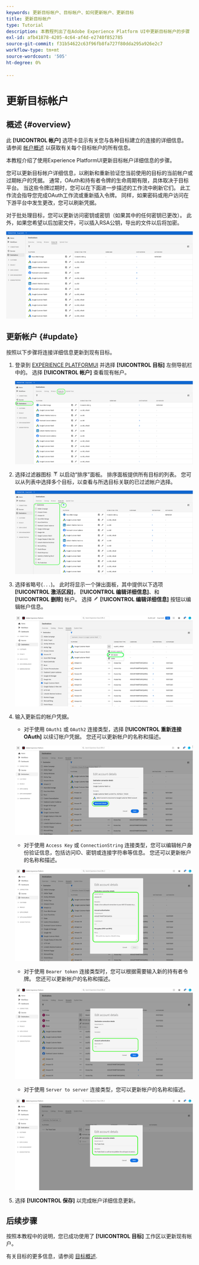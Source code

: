 ```yaml
---
keywords: 更新目标帐户、目标帐户、如何更新帐户、更新目标
title: 更新目标帐户
type: Tutorial
description: 本教程列出了在Adobe Experience Platform UI中更新目标帐户的步骤
exl-id: afb41878-4205-4c64-af4d-e2740f852785
source-git-commit: f31b54622c63f96fb8fa727f80dda295a926e2c7
workflow-type: tm+mt
source-wordcount: '505'
ht-degree: 0%

---
```


# 更新目标帐户

## 概述 {#overview}

此 **[!UICONTROL 帐户]** 选项卡显示有关您与各种目标建立的连接的详细信息。 请参阅 [帐户概述](../ui/destinations-workspace.md#accounts) 以获取有关每个目标帐户的所有信息。

本教程介绍了使用Experience PlatformUI更新目标帐户详细信息的步骤。

您可以更新目标帐户详细信息，以刷新和重新验证您当前使用的目标的当前帐户或过期帐户的凭据。 通常，OAuth和持有者令牌的生命周期有限，具体取决于目标平台。 当这些令牌过期时，您可以在下面进一步描述的工作流中刷新它们。 此工作流会指导您完成OAuth工作流或重新插入令牌。 同样，如果密码或用户访问在下游平台中发生更改，您可以刷新凭据。

对于批处理目标，您可以更新访问密钥或密钥（如果其中的任何密钥已更改）。 此外，如果您希望以后加密文件，可以插入RSA公钥，导出的文件以后将加密。

![“帐户”选项卡](../assets/ui/update-accounts/destination-accounts.png)

## 更新帐户 {#update}

按照以下步骤将连接详细信息更新到现有目标。

1. 登录到 [EXPERIENCE PLATFORMUI](https://platform.adobe.com/) 并选择 **[!UICONTROL 目标]** 左侧导航栏中的。 选择 **[!UICONTROL 帐户]** 查看现有帐户。

   ![“帐户”选项卡](../assets/ui/update-accounts/accounts-tab.png)

2. 选择过滤器图标 ![筛选图标](../assets/ui/update-accounts/filter.png) 以启动“排序”面板。 排序面板提供所有目标的列表。 您可以从列表中选择多个目标，以查看与所选目标关联的已过滤帐户选择。

   ![筛选目标帐户](../assets/ui/update-accounts/filter-accounts.png)

3. 选择省略号(`...`)。 此时将显示一个弹出面板，其中提供以下选项 **[!UICONTROL 激活区段]**， **[!UICONTROL 编辑详细信息]**、和 **[!UICONTROL 删除]** 帐户。 选择 ![“编辑详细信息”按钮](../assets/ui/workspace/pencil-icon.png) **[!UICONTROL 编辑详细信息]** 按钮以编辑帐户信息。

   ![编辑帐户](../assets/ui/update-accounts/accounts-edit.png)

4. 输入更新后的帐户凭据。

   * 对于使用 `OAuth1` 或 `OAuth2` 连接类型，选择 **[!UICONTROL 重新连接OAuth]** 以续订帐户凭据。 您还可以更新帐户的名称和描述。

   ![编辑详细信息OAuth](../assets/ui/update-accounts/edit-details-oauth.png)

   * 对于使用 `Access Key` 或 `ConnectionString` 连接类型，您可以编辑帐户身份验证信息，包括访问ID、密钥或连接字符串等信息。 您还可以更新帐户的名称和描述。

   ![编辑详细信息访问密钥](../assets/ui/update-accounts/edit-details-key.png)

   * 对于使用 `Bearer token` 连接类型时，您可以根据需要输入新的持有者令牌。 您还可以更新帐户的名称和描述。

   ![编辑详细信息持有者令牌](../assets/ui/update-accounts/edit-details-bearer.png)

   * 对于使用 `Server to server` 连接类型，您可以更新帐户的名称和描述。

   ![编辑详细信息服务器到服务器](../assets/ui/update-accounts/edit-details-s2s.png)

5. 选择 **[!UICONTROL 保存]** 以完成帐户详细信息更新。

## 后续步骤

按照本教程中的说明，您已成功使用了 **[!UICONTROL 目标]** 工作区以更新现有帐户。

有关目标的更多信息，请参阅 [目标概述](../catalog/overview.md).